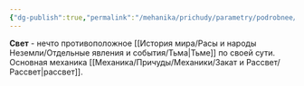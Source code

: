 ```yaml
---
{"dg-publish":true,"permalink":"/mehanika/prichudy/parametry/podrobnee/gruppy-prichud/gruppa-svet/"}
---
```


**Свет** - нечто противоположное [[История мира/Расы и народы Неземли/Отдельные явления и события/Тьма\|Тьме]] по своей сути. Основная механика [[Механика/Причуды/Механики/Закат и Рассвет/Рассвет\|рассвет]].
